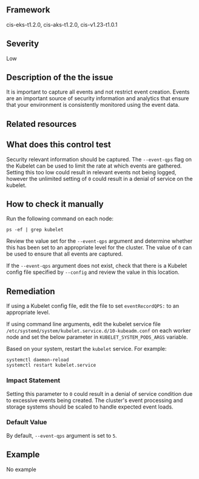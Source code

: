 ## Framework
cis-eks-t1.2.0, cis-aks-t1.2.0, cis-v1.23-t1.0.1
 
## Severity
Low

## Description of the the issue
It is important to capture all events and not restrict event creation. Events are an important source of security information and analytics that ensure that your environment is consistently monitored using the event data.
 
## Related resources

## What does this control test
Security relevant information should be captured. The `--event-qps` flag on the Kubelet can be used to limit the rate at which events are gathered. Setting this too low could result in relevant events not being logged, however the unlimited setting of `0` could result in a denial of service on the kubelet.
 
## How to check it manually
Run the following command on each node:

 
```
ps -ef | grep kubelet

```
 Review the value set for the `--event-qps` argument and determine whether this has been set to an appropriate level for the cluster. The value of `0` can be used to ensure that all events are captured.

 If the `--event-qps` argument does not exist, check that there is a Kubelet config file specified by `--config` and review the value in this location.
## Remediation
If using a Kubelet config file, edit the file to set `eventRecordQPS:` to an appropriate level.

 If using command line arguments, edit the kubelet service file `/etc/systemd/system/kubelet.service.d/10-kubeadm.conf` on each worker node and set the below parameter in `KUBELET_SYSTEM_PODS_ARGS` variable.

 Based on your system, restart the `kubelet` service. For example:

 
```
systemctl daemon-reload
systemctl restart kubelet.service

```
 
### Impact Statement
Setting this parameter to `0` could result in a denial of service condition due to excessive events being created. The cluster's event processing and storage systems should be scaled to handle expected event loads.
### Default Value
By default, `--event-qps` argument is set to `5`.
## Example
No example
